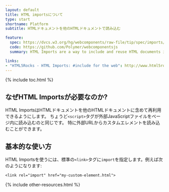 ```yaml
---
layout: default
title: HTML importsについて
type: start
shortname: Platform
subtitle: HTMLドキュメントを他のHTMLドキュメントで読み込む

feature:
  spec: https://dvcs.w3.org/hg/webcomponents/raw-file/tip/spec/imports/index.html
  code: https://github.com/Polymer/webcomponentsjs
  summary: HTML Imports are a way to include and reuse HTML documents in other HTML documents.

links:
- "HTML5Rocks - HTML Imports: #include for the web": http://www.html5rocks.com/tutorials/webcomponents/imports/
---
```


{% include toc.html %}

## なぜHTML Importsが必要なのか?

HTML ImportsはHTMLドキュメントを他のHTMLドキュメントに含めて再利用できるようにします。
ちょうど`<script>`タグが外部JavaScriptファイルをページ内に読み込むのと同じです。
特に外部URLからカスタムエレメントを読み込むことができます。

## 基本的な使い方

HTML Importsを使うには、標準の`<link>`タグに`import`を指定します。例えば次のようになります:

    <link rel="import" href="my-custom-element.html">

{% include other-resources.html %}
